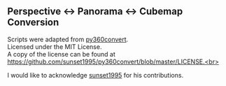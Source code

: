 ## Perspective <-> Panorama <-> Cubemap Conversion

Scripts were adapted from [py360convert](https://github.com/sunset1995/py360convert).<br>
Licensed under the MIT License.<br>
A copy of the license can be found at https://github.com/sunset1995/py360convert/blob/master/LICENSE.<br>

I would like to acknowledge [sunset1995](https://github.com/sunset1995) for his contributions.
